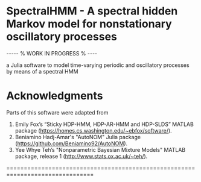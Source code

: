 SpectralHMM - A spectral hidden Markov model for nonstationary oscillatory processes
========================================================================


----- % WORK IN PROGRESS % ---- 


a Julia software to model time-varying periodic and oscillatory processes by means of a spectral HMM


Acknowledgments
========================================================================

Parts of this software were adapted from 

1. Emily Fox’s “Sticky HDP-HMM, HDP-AR-HMM and HDP-SLDS”  MATLAB package (https://homes.cs.washington.edu/~ebfox/software/).
2. Beniamino Hadj-Amar's "AutoNOM" Julia package (https://github.com/Beniamino92/AutoNOM).
3. Yee Whye Teh’s "Nonparametric Bayesian Mixture Models" MATLAB package, release 1 (http://www.stats.ox.ac.uk/~teh/).


===============================================================================
